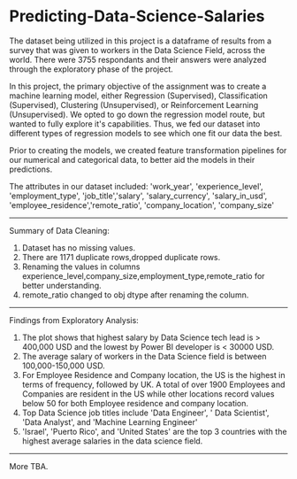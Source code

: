 # Predicting-Data-Science-Salaries
The dataset being utilized in this project is a dataframe of results from a survey that was given to workers in the Data Science Field, across the world. There were 3755 respondants and their answers were analyzed through the exploratory phase of the project.

In this project, the primary objective of the assignment was to create a machine learning model, either Regression (Supervised), Classification (Supervised), Clustering (Unsupervised), or Reinforcement Learning (Unsupervised). We opted to go down the regression model route, but wanted to fully explore it's capabilities. Thus, we fed our dataset into different types of regression models to see which one fit our data the best.

Prior to creating the models, we created feature transformation pipelines for our numerical and categorical data, to better aid the models in their predictions. 

The attributes in our dataset included:
'work_year', 'experience_level', 'employment_type', 'job_title','salary', 'salary_currency', 'salary_in_usd', 'employee_residence','remote_ratio', 'company_location', 'company_size'

---

Summary of Data Cleaning:

1. Dataset has no missing values.
2. There are 1171 duplicate rows,dropped duplicate rows.
3. Renaming the values in columns experience_level,company_size,employment_type,remote_ratio for better understanding.
4. remote_ratio changed to obj dtype after renaming the column.

---

Findings from Exploratory Analysis:

1. The plot shows that highest salary by Data Science tech lead is > 400,000 USD and the lowest by Power BI developer is < 30000 USD.
2. The average salary of workers in the Data Science field is between 100,000-150,000 USD.
3. For Employee Residence and Company location, the US is the highest in terms of frequency, followed by UK. A total of over 1900 Employees and Companies are resident in the US while other locations record values below 50 for both Employee residence and company location.
4. Top Data Science job titles include 'Data Engineer', ' Data Scientist', 'Data Analyst', and 'Machine Learning Engineer'
5. 'Israel', 'Puerto Rico', and 'United States' are the top 3 countries with the highest average salaries in the data science field.

---

More TBA.

   





